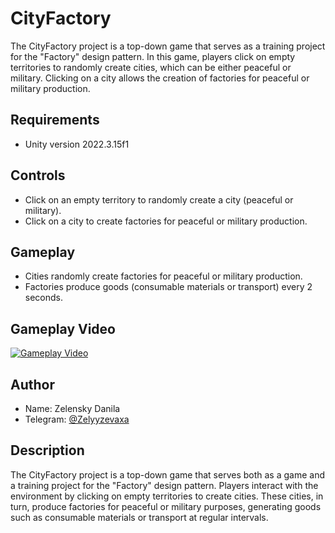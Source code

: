 # CityFactory

The CityFactory project is a top-down game that serves as a training project for the "Factory" design pattern.
In this game, players click on empty territories to randomly create cities, which can be either peaceful or military.
Clicking on a city allows the creation of factories for peaceful or military production.

## Requirements

- Unity version 2022.3.15f1

## Controls

- Click on an empty territory to randomly create a city (peaceful or military).
- Click on a city to create factories for peaceful or military production.

## Gameplay

- Cities randomly create factories for peaceful or military production.
- Factories produce goods (consumable materials or transport) every 2 seconds.

## Gameplay Video

[![Gameplay Video](https://img.youtube.com/vi/tI5qQ2m_6PU/0.jpg)](https://youtu.be/tI5qQ2m_6PU?si=7zAhZjWnjF9pN88S)

## Author

- Name: Zelensky Danila
- Telegram: [@Zelyyzevaxa](https://t.me/Zelyyzevaxa)

## Description

The CityFactory project is a top-down game that serves both as a game and a training project for the "Factory" design pattern. Players interact with the environment by clicking on empty territories to create cities. These cities, in turn, produce factories for peaceful or military purposes, generating goods such as consumable materials or transport at regular intervals.
